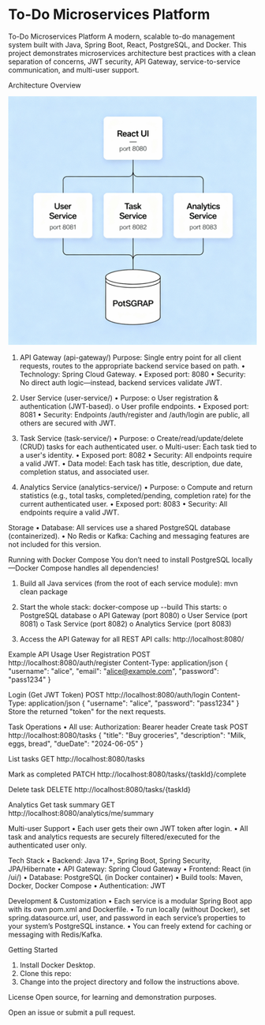 # To-Do Microservices Platform

To-Do Microservices Platform
A modern, scalable to-do management system built with Java, Spring Boot, React, PostgreSQL, and Docker.
This project demonstrates microservices architecture best practices with a clean separation of concerns, JWT security, API Gateway, service-to-service communication, and multi-user support.

Architecture Overview

![HLD](Image/HLD.png)
1. API Gateway (api-gateway/)
Purpose: Single entry point for all client requests, routes to the appropriate backend service based on path.
•	Technology: Spring Cloud Gateway.
•	Exposed port: 8080
•	Security: No direct auth logic—instead, backend services validate JWT.


2. User Service (user-service/)
•	Purpose:
o	User registration & authentication (JWT-based).
o	User profile endpoints.
•	Exposed port: 8081
•	Security: Endpoints /auth/register and /auth/login are public, all others are secured with JWT.

3. Task Service (task-service/)
•	Purpose:
o	Create/read/update/delete (CRUD) tasks for each authenticated user.
o	Multi-user: Each task tied to a user's identity.
•	Exposed port: 8082
•	Security: All endpoints require a valid JWT.
•	Data model: Each task has title, description, due date, completion status, and associated user.

4. Analytics Service (analytics-service/)
•	Purpose:
o	Compute and return statistics (e.g., total tasks, completed/pending, completion rate) for the current authenticated user.
•	Exposed port: 8083
•	Security: All endpoints require a valid JWT.

Storage
•	Database: All services use a shared PostgreSQL database (containerized).
•	No Redis or Kafka: Caching and messaging features are not included for this version.

Running with Docker Compose
You don’t need to install PostgreSQL locally—Docker Compose handles all dependencies!

1.	Build all Java services (from the root of each service module):
mvn clean package

2.	Start the whole stack:
docker-compose up --build
This starts:
o	PostgreSQL database
o	API Gateway (port 8080)
o	User Service (port 8081)
o	Task Service (port 8082)
o	Analytics Service (port 8083)

3.	Access the API Gateway for all REST API calls:
http://localhost:8080/

Example API Usage
User Registration
POST http://localhost:8080/auth/register
Content-Type: application/json
{
  "username": "alice",
  "email": "alice@example.com",
  "password": "pass1234"
}

Login (Get JWT Token)
POST http://localhost:8080/auth/login
Content-Type: application/json
{
  "username": "alice",
  "password": "pass1234"
}
Store the returned "token" for the next requests.

Task Operations
•	All use: Authorization: Bearer <jwt-token-here> header
Create task
POST http://localhost:8080/tasks
{
  "title": "Buy groceries",
  "description": "Milk, eggs, bread",
  "dueDate": "2024-06-05"
}

List tasks
GET http://localhost:8080/tasks

Mark as completed
PATCH http://localhost:8080/tasks/{taskId}/complete

Delete task
DELETE http://localhost:8080/tasks/{taskId}

Analytics
Get task summary
GET http://localhost:8080/analytics/me/summary

Multi-user Support
•	Each user gets their own JWT token after login.
•	All task and analytics requests are securely filtered/executed for the authenticated user only.

Tech Stack
•	Backend: Java 17+, Spring Boot, Spring Security, JPA/Hibernate
•	API Gateway: Spring Cloud Gateway
•	Frontend: React (in /ui/)
•	Database: PostgreSQL (in Docker container)
•	Build tools: Maven, Docker, Docker Compose
•	Authentication: JWT

Development & Customization
•	Each service is a modular Spring Boot app with its own pom.xml and Dockerfile.
•	To run locally (without Docker), set spring.datasource.url, user, and password in each service’s properties to your system’s PostgreSQL instance.
•	You can freely extend for caching or messaging with Redis/Kafka.


Getting Started
1.	Install Docker Desktop.
2.	Clone this repo:
3.	Change into the project directory and follow the instructions above.

License
Open source, for learning and demonstration purposes.

Open an issue or submit a pull request.


